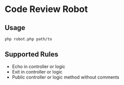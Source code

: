 # Code Review Robot

## Usage
```shell
php robot.php path/to
```

## Supported Rules
+ Echo in controller or logic
+ Exit in controller or logic
+ Public controller or logic method without comments
